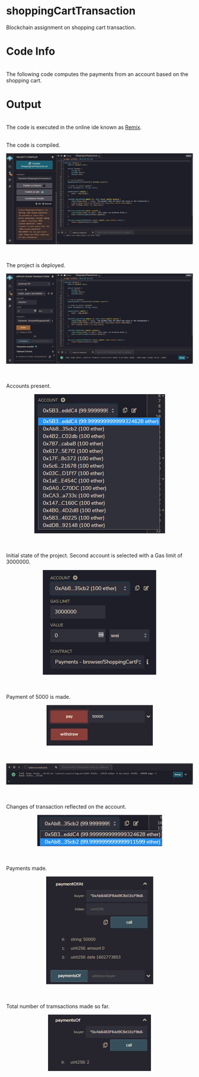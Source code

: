 # shoppingCartTransaction
Blockchain assignment on shopping cart transaction.

# Code Info
<br>
The following code computes the payments from an account based on the shopping cart.
<br>

# Output
<br>
The code is executed in the online ide known as <a href="http://remix.ethereum.org/">Remix</a>. <br>
<br>


The code is compiled. <br>
<p align="center"><img src="resources/[2]compiled.jpg" alt="Compiled"></p><br>


The project is deployed. <br>
<p align="center"><img src="resources/[3]deployed.jpg" alt="Deployed"></p><br>


 <br>
Accounts present. <br>
<p align="center"><img src="resources/[4]accounts.jpg" alt="Deployed"></p><br>


<br>
Initial state of the project. Second account is selected with a Gas limit of 3000000. <br> 
<p align="center"><img src="resources/[5]initial_state.jpg" alt="init_state"></p><br>


 <br>
Payment of 5000 is made. <br>
<p align="center"><img src="resources/[6]paid.jpg" alt="init_state"></p><br>
<p align="center"><img src="resources/[7]paid_status.jpg" alt="init_state"></p><br>


 <br>
Changes of transaction reflected on the account. <br>
<p align="center"><img src="resources/[8]acc_status_post_payments.jpg" alt="init_state"></p><br>


 <br>
Payments made. <br>
<p align="center"><img src="resources/[9]amt_transacted.jpg" alt="init_state"></p><br>


<br>
Total number of tramsactions made so far.
<p align="center"><img src="resources/[10]no_of_transactions.jpg" alt="init_state"></p><br>
